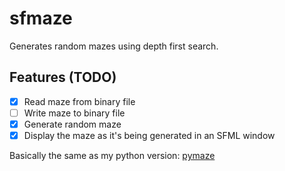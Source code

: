 # sfmaze
Generates random mazes using depth first search.

## Features (TODO)
- [x] Read maze from binary file
- [ ] Write maze to binary file
- [x] Generate random maze
- [x] Display the maze as it's being generated in an SFML window

Basically the same as my python version: [pymaze](https://github.com/MixusMinimax/pymaze)
